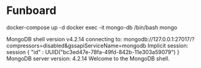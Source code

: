 # Funboard


docker-compose up -d
docker exec -it mongo-db /bin/bash
mongo

MongoDB shell version v4.2.14
connecting to: mongodb://127.0.0.1:27017/?compressors=disabled&gssapiServiceName=mongodb
Implicit session: session { "id" : UUID("bc3ed47e-78fa-49fd-842b-11e303a59079") }
MongoDB server version: 4.2.14
Welcome to the MongoDB shell.